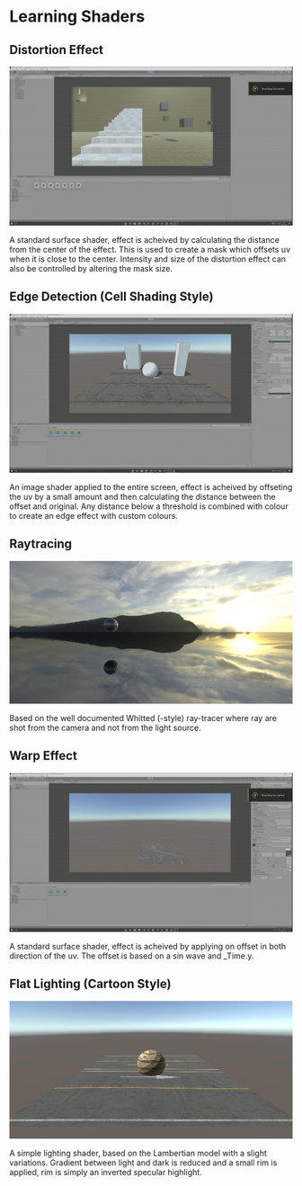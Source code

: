 # Learning Shaders

## Distortion Effect

![](/video/Distort.gif)

  A standard surface shader, effect is acheived by calculating the distance from the center of the effect. This is used to create a mask which offsets uv when it is close to the center. Intensity and size of the distortion effect can also be controlled by altering the mask size.

## Edge Detection (Cell Shading Style)

![](/video/EdgeDetection.gif)

  An image shader applied to the entire screen, effect is acheived by offseting the uv by a small amount and then calculating the distance between the offset and original. Any distance below a threshold is combined with colour to create an edge effect with custom colours.

## Raytracing

![](/video/Raytraceing.png)

  Based on the well documented Whitted (-style) ray-tracer where ray are shot from the camera and not from the light source. 
  
## Warp Effect

![](/video/Warp.gif)

  A standard surface shader, effect is acheived by applying on offset in both direction of the uv. The offset is based on a sin wave and _Time.y.
  
## Flat Lighting (Cartoon Style)

![](/video/Toon.png)

  A simple lighting shader, based on the Lambertian model with a slight variations. Gradient between light and dark is reduced and a small rim is applied, rim is simply an inverted specular highlight.

